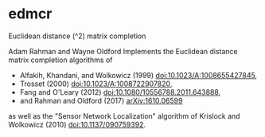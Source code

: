 # edmcr
Euclidean distance (^2) matrix completion 

Adam Rahman and Wayne Oldford 
Implements the Euclidean distance matrix completion algorithms of 

- Alfakih, Khandani, and Wolkowicz (1999) <doi:10.1023/A:1008655427845>, 
- Trosset (2000) <doi:10.1023/A:1008722907820>, 
- Fang and O'Leary (2012) <doi:10.1080/10556788.2011.643888>, 
- and Rahman and Oldford (2017) <arXiv:1610.06599>

as well as the "Sensor Network Localization"  algorithm of Krislock and Wolkowicz (2010) <doi:10.1137/090759392>.
